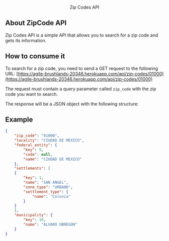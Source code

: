 <p align="center">Zip Codes API</p>

## About ZipCode API

Zip Codes API is a simple API that allows you to search for a zip code and gets its information.

## How to consume it

To search for a zip code, you need to send a GET request to the following URL:
[https://agile-brushlands-20346.herokuapp.com/api/zip-codes/01000](https://agile-brushlands-20346.herokuapp.com/api/zip-codes/01000)

The request must contain a query parameter called <code>zip_code</code> with the zip code you want to search.

The response will be a JSON object with the following structure:

## Example

```Json
{
    "zip_code": "01000",
    "locality": "CIUDAD DE MEXICO",
    "federal_entity": {
        "key": 9,
        "code": null,
        "name": "CIUDAD DE MEXICO"
    },
    "settlements": [
    {
        "key": 1,
        "name": "SAN ANGEL",
        "zone_type": "URBANO",
        "settlement_type": {
            "name": "Colonia"
        }
    }
    ],
    "municipality": {
        "key": 10,
        "name": "ALVARO OBREGON"
    }
}
```
